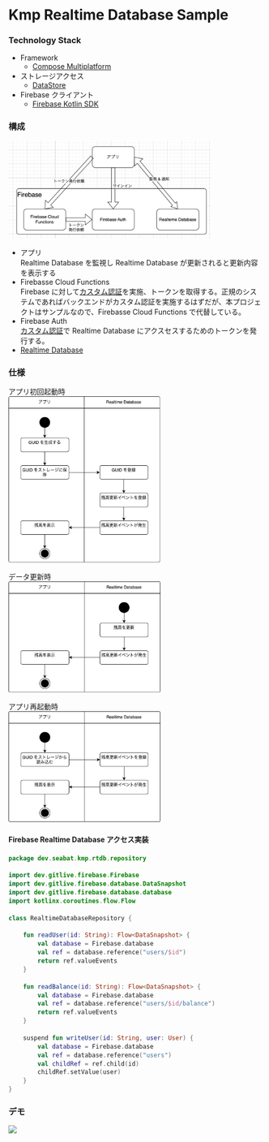 # Kmp Realtime Database Sample

### Technology Stack

* Framework
    * [Compose Multiplatform](https://www.jetbrains.com/ja-jp/compose-multiplatform/)
* ストレージアクセス
    * [DataStore](https://developer.android.com/kotlin/multiplatform/datastore?hl=ja)
* Firebase クライアント
    * [Firebase Kotlin SDK](https://github.com/GitLiveApp/firebase-kotlin-sdk) 

### 構成

<img src="docs/system_architecture.png" width = "400px">  
  
* アプリ  
    Realtime Database を監視し Realtime Database が更新されると更新内容を表示する
* Firebasse Cloud Functions  
    Firebase に対して[カスタム認証](https://firebase.google.com/docs/auth/flutter/custom-auth?hl=ja)を実施、トークンを取得する。正規のシステムであればバックエンドがカスタム認証を実施するはずだが、本プロジェクトはサンプルなので、Firebasse Cloud Functions で代替している。
* Firebase Auth  
    [カスタム認証](https://firebase.google.com/docs/auth/flutter/custom-auth?hl=ja)で Realtime Database にアクスセスするためのトークンを発行する。
* [Realtime Database](https://firebase.google.com/docs/database?hl=ja)
       

### 仕様

アプリ初回起動時  
<img src="docs/first.png" width = "300px">  

データ更新時  
<img src="docs/updateData.png" width = "300px">  

アプリ再起動時  
<img src="docs/relaunch.png" width = "300px">  


#### Firebase Realtime Database アクセス実装 

``` kotlin
package dev.seabat.kmp.rtdb.repository

import dev.gitlive.firebase.Firebase
import dev.gitlive.firebase.database.DataSnapshot
import dev.gitlive.firebase.database.database
import kotlinx.coroutines.flow.Flow

class RealtimeDatabaseRepository {

    fun readUser(id: String): Flow<DataSnapshot> {
        val database = Firebase.database
        val ref = database.reference("users/$id")
        return ref.valueEvents
    }

    fun readBalance(id: String): Flow<DataSnapshot> {
        val database = Firebase.database
        val ref = database.reference("users/$id/balance")
        return ref.valueEvents
    }

    suspend fun writeUser(id: String, user: User) {
        val database = Firebase.database
        val ref = database.reference("users")
        val childRef = ref.child(id)
        childRef.setValue(user)
    }
}
```

### デモ

<img src="docs/demo_rtdb.gif" width = "700px">
